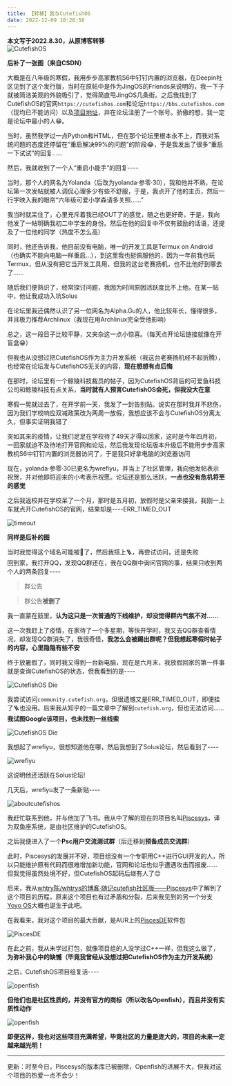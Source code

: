 ```yaml
---
title: 【转移】我与CutefishOS
date: 2022-12-09 10:28:58
---
```


**本文写于2022.8.30，从原博客转移**  
![CutefishOS](https://pic.imgdb.cn/item/63929e98b1fccdcd3621a8ac.png)  

**后补了一张图（来自CSDN）**  

大概是在八年级的寒假，我用步步高家教机S6中钉钉内置的浏览器，在Deepin社区见到了这个发行版，当时在原帖中是作为JingOS的Friends来说明的，我一下子就被简洁美观的外貌吸引了，觉得简直甩JingOS几条街。之后我找到了CutefishOS的官网`https://cutefishos.com`和论坛`https://bbs.cutefishos.com`（现均已不能访问）以及[项目地址](https://github.com/cutefishos)，并在论坛注册了一个账号。骄傲的想，我一定是论坛中最小的人😁。  

当时，虽然我学过一点Python和HTML，但在那个论坛里根本永不上，而我对系统问题的态度还停留在“重启解决99%的问题”的阶段😂，于是我发出了很多“重启一下试试”的回复......  

然后，我就收到了一个人“重启小能手”的回复----  

当时，那个人的网名为Yolanda（后改为yolanda·参零·30），我和他并不熟，在论坛第一次发帖就被人调侃心理多少有些不舒服，于是，我点开了他的主页，然后一行字映入我的眼帘“六年级可爱小学森请多关照......”  

我当时就呆住了，心里充斥着我已经OUT了的感觉，随之也更好奇，于是，我向他发了一帖明确我初二中学生的身份。然后在他的回复中不仅有鼓励的话语，还提及了一位他的同学（热度不怎么高）  

同时，他还告诉我，他目前没有电脑，唯一的开发工具是Termux on Android（也确实不能向电脑一样重启...），到这里我也挺佩服他的，因为一年前我也玩Termux，但从没有把它当开发工具用，但我的这台老赛扬机，也不比他好到哪去了......  

随后我们便熟识了，经常探讨问题，我因为时间原因活跃度比不上他。在某一贴中，他让我成功入坑Solus  

在论坛里我还偶然认识了另一位网名为Alpha.Gu的人，他比较年长，懂得很多，并且极力推荐Archlinux（我现在用Archlinux完全受他影响）  

总之，这一段日子比较平静，又夹杂这一点小惊喜。（每天点开论坛链接就像在开盲盒😁）  

但我也从没想过把CutefishOS作为主力开发系统（我这台老赛扬机经不起折腾），也经常在论坛发与CutefishOS无关的内容，**现在想想有点后悔**  

在那时，论坛里有一个鲸陵科技裁员的帖子，因为CutefishOS背后的可爱鱼科技公司和鲸陵科技有点关系，**当时就有人预言CutefishOS会死，但我没大在意**  

寒假一晃就过去了，在开学前一天，我发了一封告别贴。说实在那时我并不悲伤，因为我们学校响应双减政策改为两周一放假，我想应该不会与CutefishOS分离太久，但事实证明我错了  

突如其来的疫情，让我们足足在学校待了49天才得以回家，这时是今年四月初，一回家就迫不及待地打开官网和论坛，然后我发现论坛版本升级后不能用步步高家教机S6中钉钉内置的浏览器访问了，于是我只好拿电脑的浏览器访问  

现在，yolanda·参零·30已更名为wrefiyu，并当上了社区管理，我向他发帖表示祝贺，并对他即将迎来的小考表示祝愿。论坛还是那么活跃，**一点也没有危机将至的感觉**  

之后我返校并在学校呆了一个月，那时是五月初，放假时是父亲来接我，我刚一上车就点开CutefishOS的官网，结果却是----ERR_TIMED_OUT  

![timeout](https://pic.imgdb.cn/item/63929ec3b1fccdcd3621da48.png)  

**同样是后补的图**  

当时我觉得这个域名可能被🧱了，然后我搭上🪜，再尝试访问，还是失败  
回到家，我打开QQ，发现QQ群还在，我在QQ群中询问官网的事，结果只收到两个人的两条回复----  

> 群公告  

> 群公告**被删了**  

我一直蒙在鼓里，**认为这只是一次普通的下线维护，却没觉得群内气氛不对......**  

这一次我赶上了疫情，在家待了一个多星期，等快开学时，我又去QQ群查看情况，却发现QQ群消失了，我很奇怪，**我怎么会被踢出群呢？但我想起寒假时帖子的内容，心里隐隐有些不安**  

终于放暑假了，同时我又得到一台新电脑，现在是六月末，我放假回家的第一件事就是查询CutefishOS的状态，但我看到的是----  

![CutefishOS Die](https://pic.imgdb.cn/item/63929f2eb1fccdcd3622597a.png)  

我尝试访问`community.cutefish.org`，但很遗憾又是ERR_TIMED_OUT，即便挂了🪜也没用。后来我从知乎的一篇文章中了解到`cutefish.org`，但也无法访问......**我试图Google该项目，也未找到一丝线索**  

![CutefishOS Die](https://pic.imgdb.cn/item/63929f51b1fccdcd36227e82.png)  

我想起了wrefiyu，很想知道他在哪，然后我想到了Solus论坛，然后看到了----  

![wrefiyu](https://pic.imgdb.cn/item/63929f9fb1fccdcd3622d697.png)

这说明他还活跃在Solus论坛!  

几天后，wrefiyu发了一条新贴----  

![aboutcutefishos](https://pic.imgdb.cn/item/63929f8bb1fccdcd3622c1b5.png)  

我赶忙联系到他，并与他加了飞书。我从中了解的现在的项目名叫[Piscesys](https://github.com/piscesys)，译为双鱼座系统，是由社区维护的CutefishOS。  

之后我便进入了一个**Psc用户交流测试群**（后迁移到**预备成员交流群**）  

此时，Piscesys的发展并不好，项目组没有一个专职用C++进行GUI开发的人，所以只能维护原有代码而很难增加新功能，官网和论坛也似乎遭遇攻击而报废......  
但我觉得虽然处境不好，但CutefishOS起码后继有人了😊  

后来，我从[whtry陈/whtrys的博客·随记cutefish社区版——Piscesys](https://whtrys.space/archives/61)中了解到了这个项目的历程，原来这个项目也有过矛盾和分裂，后来我见到的另一个分支[Yoyo OS](https://www.yzzi.icu/)大概也诞生于此吧。  

在我看来，我对这个项目的最大贡献，是AUR上的[PiscesDE](https://aur.archlinux.org/packages?O=0&K=piscesde)软件包  

![PiscesDE](https://pic.imgdb.cn/item/63929fbbb1fccdcd3622f575.png)  

在此之前，我从未学过打包，就像项目组的人没学过C++一样，但我这么做了，**为弥补我心中的缺憾（毕竟我曾经从没想过把CutefishOS作为主力开发系统）**  

之后，CutefishOS项目组复活----  

![openfish](https://pic.imgdb.cn/item/63929fd6b1fccdcd362319d5.png)  

**但他们也是社区性质的，并没有官方的商标（所以改名Openfish），而且并没有实质性动作**  

![openfish](https://pic.imgdb.cn/item/63929ff2b1fccdcd36234127.png) 

**即便这样，我也对这些项目充满希望，毕竟社区的力量是庞大的，项目的未来一定越来越光明！**

***  

更新：时至今日，Piscesys的版本库已被删除，Openfish的进展不大，但我对这个项目的热爱一点不会少！
